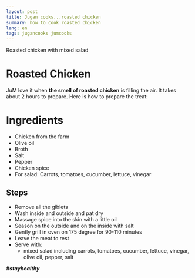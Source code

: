 ```yaml
---
layout: post
title: Jugan cooks...roasted chicken
summary: how to cook roasted chicken
lang: en
tags: jugancooks jumcooks
---
```


<div class="message">
Roasted chicken with mixed salad
</div>

# Roasted Chicken
JuM love it when **the smell of roasted chicken** is filling the air.
It takes about 2 hours to prepare.
Here is how to prepare the treat:

# Ingredients
- Chicken from the farm
- Olive oil
- Broth
- Salt
- Pepper
- Chicken spice
- For salad: Carrots, tomatoes, cucumber, lettuce, vinegar

## Steps
- Remove all the giblets
- Wash inside and outside and pat dry
- Massage spice into the skin with a little oil
- Season on the outside and on the inside with salt
- Gently grill in oven on 175 degree for 90-110 minutes
- Leave the meat to rest
- Serve with:
  - mixed salad including carrots, tomatoes, cucumber, lettuce, vinegar, olive oil, pepper, salt

**_#stayhealthy_**
